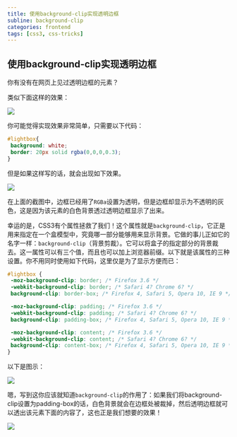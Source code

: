```yaml
---
title: 使用background-clip实现透明边框
subline: background-clip
categories: frontend
tags: [css3, css-tricks]
---
```

## 使用background-clip实现透明边框

你有没有在网页上见过透明边框的元素？

类似下面这样的效果：

![](https://st-qn.gittt.cn/2014/09/19/transparentborders.png)

你可能觉得实现效果非常简单，只需要以下代码：

```css
#lightbox{
 background: white;
 border: 20px solid rgba(0,0,0,0.3);
}
```

但是如果这样写的话，就会出现如下效果。

![](https://st-qn.gittt.cn/2014/09/19/gray.png)

在上面的截图中，边框已经用了`RGBa`设置为透明，但是边框却显示为不透明的灰色，这是因为该元素的白色背景透过透明边框显示了出来。

幸运的是，CSS3有个属性拯救了我们！这个属性就是`background-clip`，它正是用来指定在一个盒模型中，究竟哪一部分能够用来显示背景。它做的事儿正如它的名字一样：`background-clip`（背景剪裁）。它可以将盒子的指定部分的背景裁去。这一属性可以有三个值，而且也可以加上浏览器前缀。以下就是该属性的三种设置。你不用同时使用如下代码，这里仅是为了显示方便而已：

```css
#lightbox {
 -moz-background-clip: border; /* Firefox 3.6 */
 -webkit-background-clip: border; /* Safari 4? Chrome 6? */
 background-clip: border-box; /* Firefox 4, Safari 5, Opera 10, IE 9 */

 -moz-background-clip: padding; /* Firefox 3.6 */
 -webkit-background-clip: padding; /* Safari 4? Chrome 6? */
 background-clip: padding-box; /* Firefox 4, Safari 5, Opera 10, IE 9 */

 -moz-background-clip: content; /* Firefox 3.6 */
 -webkit-background-clip: content; /* Safari 4? Chrome 6? */
 background-clip: content-box; /* Firefox 4, Safari 5, Opera 10, IE 9 */
}
```

以下是图示：

![](https://st-qn.gittt.cn/2014/09/19/background-clip.png)

嗯，写到这你应该就知道`background-clip`的作用了：如果我们将background-clip设置为padding-box的话，白色背景就会在边框处被裁掉，然后透明边框就可以透出该元素下面的内容了，这也正是我们想要的效果！

![](https://st-qn.gittt.cn/2014/09/19/transparentborders.png)

